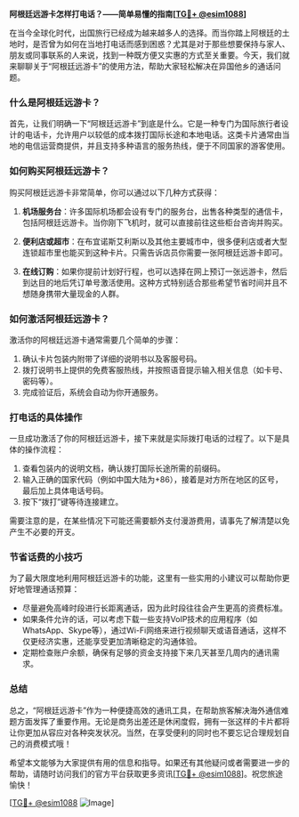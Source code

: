 **阿根廷远游卡怎样打电话？——简单易懂的指南[[TG💪+ @esim1088](https://t.me/s/esim1088)]**

在当今全球化时代，出国旅行已经成为越来越多人的选择。而当你踏上阿根廷的土地时，是否曾为如何在当地打电话而感到困惑？尤其是对于那些想要保持与家人、朋友或同事联系的人来说，找到一种既方便又实惠的方式至关重要。今天，我们就来聊聊关于“阿根廷远游卡”的使用方法，帮助大家轻松解决在异国他乡的通话问题。

### 什么是阿根廷远游卡？

首先，让我们明确一下“阿根廷远游卡”到底是什么。它是一种专门为国际旅行者设计的电话卡，允许用户以较低的成本拨打国际长途和本地电话。这类卡片通常由当地的电信运营商提供，并且支持多种语言的服务热线，便于不同国家的游客使用。

### 如何购买阿根廷远游卡？

购买阿根廷远游卡非常简单，你可以通过以下几种方式获得：

1. **机场服务台**：许多国际机场都会设有专门的服务台，出售各种类型的通信卡，包括阿根廷远游卡。当你刚下飞机时，就可以直接前往这些柜台咨询并购买。
   
2. **便利店或超市**：在布宜诺斯艾利斯以及其他主要城市中，很多便利店或者大型连锁超市里也能买到这种卡片。只需告诉店员你需要一张阿根廷远游卡即可。

3. **在线订购**：如果你提前计划好行程，也可以选择在网上预订一张远游卡，然后到达目的地后凭订单号激活使用。这种方式特别适合那些希望节省时间并且不想随身携带大量现金的人群。

### 如何激活阿根廷远游卡？

激活你的阿根廷远游卡通常需要几个简单的步骤：

1. 确认卡片包装内附带了详细的说明书以及客服号码。
2. 拨打说明书上提供的免费客服热线，并按照语音提示输入相关信息（如卡号、密码等）。
3. 完成验证后，系统会自动为你开通服务。

### 打电话的具体操作

一旦成功激活了你的阿根廷远游卡，接下来就是实际拨打电话的过程了。以下是具体的操作流程：

1. 查看包装内的说明文档，确认拨打国际长途所需的前缀码。
2. 输入正确的国家代码（例如中国大陆为+86），接着是对方所在地区的区号，最后加上具体电话号码。
3. 按下“拨打”键等待连接建立。

需要注意的是，在某些情况下可能还需要额外支付漫游费用，请事先了解清楚以免产生不必要的开支。

### 节省话费的小技巧

为了最大限度地利用阿根廷远游卡的功能，这里有一些实用的小建议可以帮助你更好地管理通话预算：

- 尽量避免高峰时段进行长距离通话，因为此时段往往会产生更高的资费标准。
- 如果条件允许的话，可以考虑下载一些支持VoIP技术的应用程序（如WhatsApp、Skype等），通过Wi-Fi网络来进行视频聊天或语音通话，这样不仅更经济实惠，还能享受更加清晰稳定的沟通体验。
- 定期检查账户余额，确保有足够的资金支持接下来几天甚至几周内的通讯需求。

### 总结

总之，“阿根廷远游卡”作为一种便捷高效的通讯工具，在帮助旅客解决海外通信难题方面发挥了重要作用。无论是商务出差还是休闲度假，拥有一张这样的卡片都将让你更加从容应对各种突发状况。当然，在享受便利的同时也不要忘记合理规划自己的消费模式哦！

希望本文能够为大家提供有用的信息和指导。如果还有其他疑问或者需要进一步的帮助，请随时访问我们的官方平台获取更多资讯[[TG💪+ @esim1088](https://t.me/s/esim1088)]。祝您旅途愉快！

[[TG💪+ @esim1088](https://t.me/s/esim1088) ![Image](https://i.postimg.cc/4NQfJmqS/Snipaste-2025-05-13-00-14-12.png)]